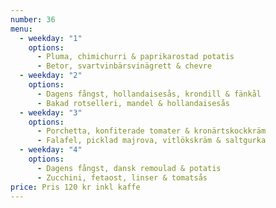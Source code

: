 ```yaml
---
number: 36
menu:
  - weekday: "1"
    options:
      - Pluma, chimichurri & paprikarostad potatis
      - Betor, svartvinbärsvinägrett & chevre
  - weekday: "2"
    options:
      - Dagens fångst, hollandaisesås, krondill & fänkål
      - Bakad rotselleri, mandel & hollandaisesås
  - weekday: "3"
    options:
      - Porchetta, konfiterade tomater & kronärtskockkräm
      - Falafel, picklad majrova, vitlökskräm & saltgurka
  - weekday: "4"
    options:
      - Dagens fångst, dansk remoulad & potatis
      - Zucchini, fetaost, linser & tomatsås
price: Pris 120 kr inkl kaffe
---
```

